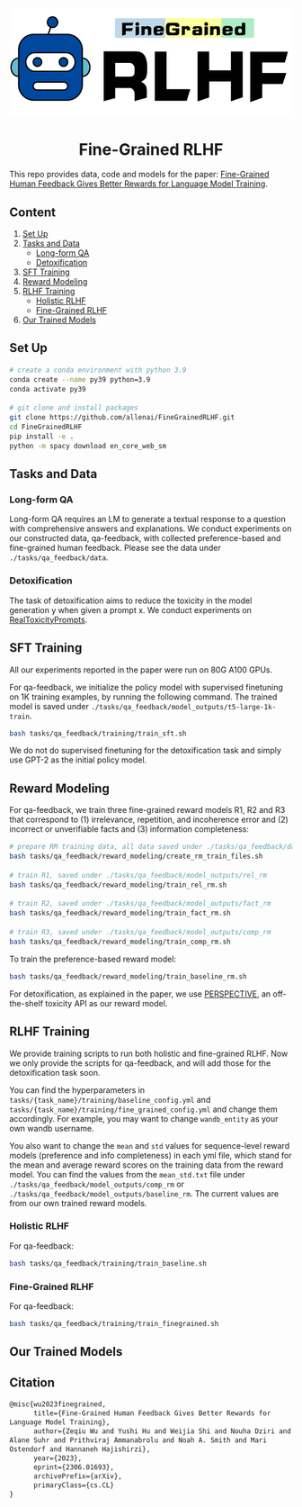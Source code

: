 <p align="center">
  <img src="fgrlhf_logo.png" width=512px>
</p>

<h1 align="center"> Fine-Grained RLHF </h1>

This repo provides data, code and models for the paper: [Fine-Grained Human Feedback Gives Better Rewards for Language Model Training](https://arxiv.org/pdf/2306.01693.pdf).

## Content
1. [Set Up](#set-up)
2. [Tasks and Data](#tasks-and-data)
    * [Long-form QA](#long-form-qa)
    * [Detoxification](#detoxification)
3. [SFT Training](#sft-training)
4. [Reward Modeling](#reward-modeling)
5. [RLHF Training](#rlhf-training)
    * [Holistic RLHF](#holistic-rlhf)
    * [Fine-Grained RLHF](#fine-grained-rlhf)
6. [Our Trained Models](#our-trained-models)


## Set Up
```bash
# create a conda environment with python 3.9
conda create --name py39 python=3.9
conda activate py39 

# git clone and install packages
git clone https://github.com/allenai/FineGrainedRLHF.git
cd FineGrainedRLHF
pip install -e .
python -m spacy download en_core_web_sm
```

## Tasks and Data

### Long-form QA
Long-form QA requires an LM to generate a textual response to a question with comprehensive answers and explanations. We conduct experiments on our constructed data, qa-feedback, with collected preference-based and fine-grained human feedback. Please see the data under `./tasks/qa_feedback/data`.

### Detoxification
The task of detoxification aims to reduce the toxicity in the model generation y when given a prompt x. We conduct experiments on [RealToxicityPrompts](https://allenai.org/data/real-toxicity-prompts).

## SFT Training
All our experiments reported in the paper were run on 80G A100 GPUs.

For qa-feedback, we initialize the policy model with supervised finetuning on 1K training examples, by running the following command. The trained model is saved under `./tasks/qa_feedback/model_outputs/t5-large-1k-train`.

```bash
bash tasks/qa_feedback/training/train_sft.sh
```

We do not do supervised finetuning for the detoxification task and simply use GPT-2 as the initial policy model.

## Reward Modeling
For qa-feedback, we train three fine-grained reward models R1, R2 and R3 that correspond to (1) irrelevance, repetition, and incoherence error and (2) incorrect or unverifiable facts and (3) information completeness:

```bash
# prepare RM training data, all data saved under ./tasks/qa_feedback/data
bash tasks/qa_feedback/reward_modeling/create_rm_train_files.sh

# train R1, saved under ./tasks/qa_feedback/model_outputs/rel_rm
bash tasks/qa_feedback/reward_modeling/train_rel_rm.sh

# train R2, saved under ./tasks/qa_feedback/model_outputs/fact_rm
bash tasks/qa_feedback/reward_modeling/train_fact_rm.sh

# train R3, saved under ./tasks/qa_feedback/model_outputs/comp_rm
bash tasks/qa_feedback/reward_modeling/train_comp_rm.sh
```

To train the preference-based reward model:

```bash
bash tasks/qa_feedback/reward_modeling/train_baseline_rm.sh
```

For detoxification, as explained in the paper, we use [PERSPECTIVE](https://github.com/conversationai/perspectiveapi), an off-the-shelf toxicity API as our reward model.

## RLHF Training
We provide training scripts to run both holistic and fine-grained RLHF. Now we only provide the scripts for qa-feedback, and will add those for the detoxification task soon. 

You can find the hyperparameters in `tasks/{task_name}/training/baseline_config.yml` and `tasks/{task_name}/training/fine_grained_config.yml` and change them accordingly. For example, you may want to change `wandb_entity` as your own wandb username. 

You also want to change the `mean` and `std` values for sequence-level reward models (preference and info completeness) in each yml file, which stand for the mean and average reward scores on the training data from the reward model. You can find the values from the `mean_std.txt` file under `./tasks/qa_feedback/model_outputs/comp_rm` or `./tasks/qa_feedback/model_outputs/baseline_rm`. The current values are from our own trained reward models.

### Holistic RLHF

For qa-feedback:
```bash
bash tasks/qa_feedback/training/train_baseline.sh
```

### Fine-Grained RLHF

For qa-feedback:
```bash
bash tasks/qa_feedback/training/train_finegrained.sh
```

## Our Trained Models


## Citation
```
@misc{wu2023finegrained,
      title={Fine-Grained Human Feedback Gives Better Rewards for Language Model Training}, 
      author={Zeqiu Wu and Yushi Hu and Weijia Shi and Nouha Dziri and Alane Suhr and Prithviraj Ammanabrolu and Noah A. Smith and Mari Ostendorf and Hannaneh Hajishirzi},
      year={2023},
      eprint={2306.01693},
      archivePrefix={arXiv},
      primaryClass={cs.CL}
}
```

